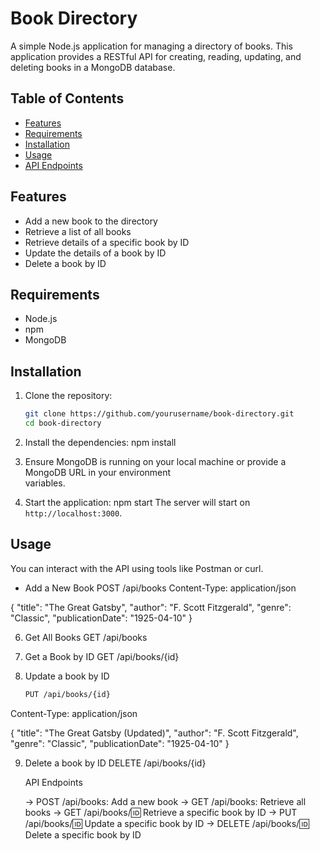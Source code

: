 # Book Directory

A simple Node.js application for managing a directory of books. This application provides a RESTful API for creating, reading, updating, and deleting books in a MongoDB database.

## Table of Contents

- [Features](#features)
- [Requirements](#requirements)
- [Installation](#installation)
- [Usage](#usage)
- [API Endpoints](#api-endpoints)

## Features

- Add a new book to the directory
- Retrieve a list of all books
- Retrieve details of a specific book by ID
- Update the details of a book by ID
- Delete a book by ID

## Requirements

- Node.js
- npm
- MongoDB

## Installation

1. Clone the repository:

   ```bash
   git clone https://github.com/yourusername/book-directory.git
   cd book-directory
2. Install the dependencies:
   npm install

3. Ensure MongoDB is running on your local machine or provide a MongoDB URL in your environment       
   variables.

4. Start the application:
   npm start
   The server will start on `http://localhost:3000`.

## Usage
You can interact with the API using tools like Postman or curl.
   - Add a New Book
     POST /api/books
Content-Type: application/json

{
  "title": "The Great Gatsby",
  "author": "F. Scott Fitzgerald",
  "genre": "Classic",
  "publicationDate": "1925-04-10"
}

6. Get All Books
   GET /api/books

7. Get a Book by ID
   GET /api/books/{id}

8. Update a book by ID
   ```bash
   PUT /api/books/{id}
Content-Type: application/json

{
  "title": "The Great Gatsby (Updated)",
  "author": "F. Scott Fitzgerald",
  "genre": "Classic",
  "publicationDate": "1925-04-10"
}

9. Delete a book by ID
    DELETE /api/books/{id}

   API Endpoints

   -> POST /api/books: Add a new book
   -> GET /api/books: Retrieve all books
   -> GET /api/books/:id: Retrieve a specific book by ID
   -> PUT /api/books/:id: Update a specific book by ID
   -> DELETE /api/books/:id: Delete a specific book by ID

   
   
